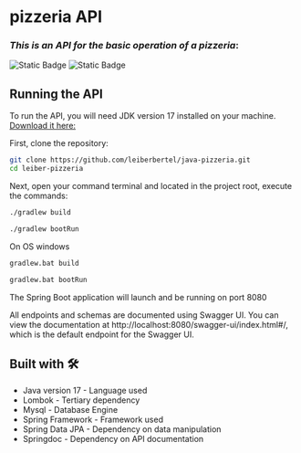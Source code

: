 # pizzeria API
### _This is an API for the basic operation of a pizzeria_:
![Static Badge](https://img.shields.io/badge/version-1.0-brightgreen)
![Static Badge](https://img.shields.io/badge/Java-17-brightgreen)

## Running the API

To run the API, you will need JDK version 17 installed on your machine.
[Download it here:](https://adoptium.net/es/temurin/releases/?version=17)

First, clone the repository:

```bash
git clone https://github.com/leiberbertel/java-pizzeria.git
cd leiber-pizzeria
```

Next, open your command terminal and located in the project root, execute the commands:

```bash
./gradlew build
```

```bash 
./gradlew bootRun
```

On OS windows

```bash
gradlew.bat build
```

```bash 
gradlew.bat bootRun
```

The Spring Boot application will launch and be running on port 8080

All endpoints and schemas are documented using Swagger UI. You can view the documentation at http://localhost:8080/swagger-ui/index.html#/, which is the default endpoint for the Swagger UI.

## Built with 🛠
* Java version 17 - Language used
* Lombok - Tertiary dependency
* Mysql - Database Engine
* Spring Framework - Framework used
* Spring Data JPA - Dependency on data manipulation
* Springdoc - Dependency on API documentation